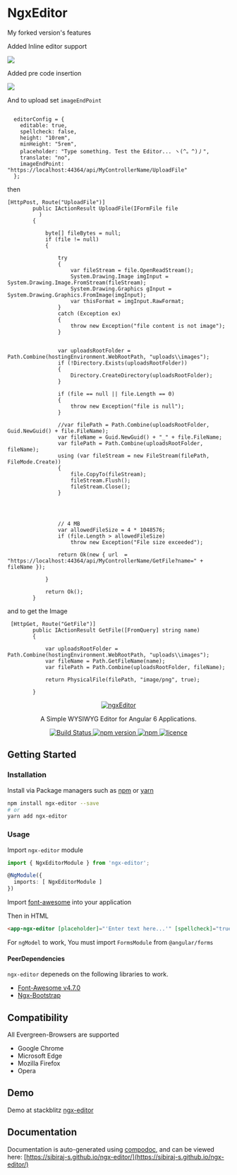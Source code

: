 # NgxEditor

My forked version's features


<p>
  
Added Inline editor support
   
   <img src='https://raw.githubusercontent.com/unosbaghaie/ngx-editor/master/extras/inline.png'/>
</p>

<p>
  
  Added pre code insertion 
   
   
   <img src='https://raw.githubusercontent.com/unosbaghaie/ngx-editor/master/extras/prism.png'/>
   
   
</p>

And to upload set `imageEndPoint`

```

  editorConfig = {
    editable: true,
    spellcheck: false,
    height: "10rem",
    minHeight: "5rem",
    placeholder: "Type something. Test the Editor... ヽ(^。^)丿",
    translate: "no",
    imageEndPoint: "https://localhost:44364/api/MyControllerName/UploadFile"
  };

```
then 

```
[HttpPost, Route("UploadFile")]
        public IActionResult UploadFile(IFormFile file
          )
        {

            byte[] fileBytes = null;
            if (file != null)
            {

                try
                {
                    var fileStream = file.OpenReadStream();
                    System.Drawing.Image imgInput = System.Drawing.Image.FromStream(fileStream);
                    System.Drawing.Graphics gInput = System.Drawing.Graphics.FromImage(imgInput);
                    var thisFormat = imgInput.RawFormat;
                }
                catch (Exception ex)
                {
                    throw new Exception("file content is not image");
                }


                var uploadsRootFolder = Path.Combine(hostingEnvironment.WebRootPath, "uploads\\images");
                if (!Directory.Exists(uploadsRootFolder))
                {
                    Directory.CreateDirectory(uploadsRootFolder);
                }

                if (file == null || file.Length == 0)
                {
                    throw new Exception("file is null");
                }

                //var filePath = Path.Combine(uploadsRootFolder, Guid.NewGuid() + file.FileName);
                var fileName = Guid.NewGuid() + "_" + file.FileName;
                var filePath = Path.Combine(uploadsRootFolder, fileName);
                using (var fileStream = new FileStream(filePath, FileMode.Create))
                {
                    file.CopyTo(fileStream);
                    fileStream.Flush();
                    fileStream.Close();
                }


               

                // 4 MB
                var allowedFileSize = 4 * 1048576;
                if (file.Length > allowedFileSize)
                    throw new Exception("File size exceeded");

                return Ok(new { url  = "https://localhost:44364/api/MyControllerName/GetFile?name=" + fileName });

            }

            return Ok();
        }
```
and to get the Image

```
 [HttpGet, Route("GetFile")]
        public IActionResult GetFile([FromQuery] string name)
        {

            var uploadsRootFolder = Path.Combine(hostingEnvironment.WebRootPath, "uploads\\images");
            var fileName = Path.GetFileName(name);
            var filePath = Path.Combine(uploadsRootFolder, fileName);

            return PhysicalFile(filePath, "image/png", true);

        }
```



<p align="center">
  <a href="https://github.com/sibiraj-s/ngx-editor">
   <img src="https://raw.githubusercontent.com/sibiraj-s/ngx-editor/master/src/assets/icons/ngx-editor.png" alt="ngxEditor">
  </a>
</p>
<p align="center">A Simple WYSIWYG Editor for Angular 6 Applications.</p>
<p align="center">
  <a href="https://travis-ci.org/sibiraj-s/ngx-editor">
    <img alt="Build Status" src="https://travis-ci.org/sibiraj-s/ngx-editor.svg?branch=master">
  </a>
  <a href="https://www.npmjs.com/package/ngx-editor">
    <img alt="npm version" src="https://img.shields.io/npm/v/ngx-editor.svg">
  </a>
  <a href="https://www.npmjs.com/package/ngx-editor">
    <img alt="npm" src="https://img.shields.io/npm/dm/ngx-editor.svg">
  </a>
  <a href="https://github.com/sibiraj-s/ngx-editor/blob/master/LICENSE">
    <img alt="licence" src="https://img.shields.io/npm/l/ngx-editor.svg">
  </a>
</p>

## Getting Started

### Installation

Install via Package managers such as [npm][npm] or [yarn][yarn]

```bash
npm install ngx-editor --save
# or
yarn add ngx-editor
```

### Usage

Import `ngx-editor` module

```typescript
import { NgxEditorModule } from 'ngx-editor';

@NgModule({
  imports: [ NgxEditorModule ]
})
```

Import [font-awesome](https://github.com/FortAwesome/Font-Awesome) into your application

Then in HTML

```html
<app-ngx-editor [placeholder]="'Enter text here...'" [spellcheck]="true" [(ngModel)]="htmlContent"></app-ngx-editor>
```

For `ngModel` to work, You must import `FormsModule` from `@angular/forms`

#### PeerDependencies

`ngx-editor` depeneds on the following libraries to work.

* [Font-Awesome v4.7.0](https://github.com/FortAwesome/Font-Awesome/tree/fa-4)
* [Ngx-Bootstrap](https://github.com/valor-software/ngx-bootstrap)

## Compatibility

All Evergreen-Browsers are supported

* Google Chrome
* Microsoft Edge
* Mozilla Firefox
* Opera

## Demo

Demo at stackblitz [ngx-editor](https://ngx-editor.stackblitz.io/)

## Documentation

Documentation is auto-generated using [compodoc][compodoc], and can be viewed here: [https://sibiraj-s.github.io/ngx-editor/](https://sibiraj-s.github.io/ngx-editor/)

[npm]: https://www.npmjs.com/
[yarn]: https://yarnpkg.com/lang/en/
[github]: https://sibiraj-s.github.io/
[wiki]:https://github.com/sibiraj-s/ngx-editor/wiki/ngxEditor
[compodoc]: https://compodoc.github.io/website/
